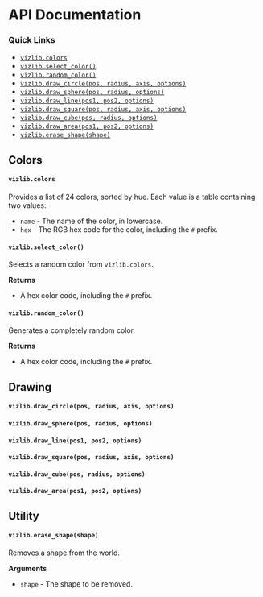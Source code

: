 # API Documentation

### Quick Links

- [`vizlib.colors`](#vizlibcolors)
- [`vizlib.select_color()`](#vizlibselect_color)
- [`vizlib.random_color()`](#vizlibrandom_color)
- [`vizlib.draw_circle(pos, radius, axis, options)`](#vizlibdraw_circlepos-radius-axis-options)
- [`vizlib.draw_sphere(pos, radius, options)`](#vizlibdraw_spherepos-radius-options)
- [`vizlib.draw_line(pos1, pos2, options)`](#vizlibdraw_linepos1-pos2-options)
- [`vizlib.draw_square(pos, radius, axis, options)`](#vizlibdraw_squarepos-radius-axis-options)
- [`vizlib.draw_cube(pos, radius, options)`](#vizlibdraw_cubepos-radius-options)
- [`vizlib.draw_area(pos1, pos2, options)`](#vizlibdraw_areapos1-pos2-options)
- [`vizlib.erase_shape(shape)`](#vizliberase_shapeshape)

## Colors

#### **`vizlib.colors`**

Provides a list of 24 colors, sorted by hue. Each value is a table containing two values:
- `name` - The name of the color, in lowercase.
- `hex` - The RGB hex code for the color, including the `#` prefix.

#### **`vizlib.select_color()`**

Selects a random color from `vizlib.colors`.

**Returns**
- A hex color code, including the `#` prefix.

#### **`vizlib.random_color()`**

Generates a completely random color.

**Returns**
- A hex color code, including the `#` prefix.


## Drawing

#### **`vizlib.draw_circle(pos, radius, axis, options)`**

#### **`vizlib.draw_sphere(pos, radius, options)`**

#### **`vizlib.draw_line(pos1, pos2, options)`**

#### **`vizlib.draw_square(pos, radius, axis, options)`**

#### **`vizlib.draw_cube(pos, radius, options)`**

#### **`vizlib.draw_area(pos1, pos2, options)`**


## Utility

#### **`vizlib.erase_shape(shape)`**

Removes a shape from the world.

**Arguments**
- `shape` - The shape to be removed.